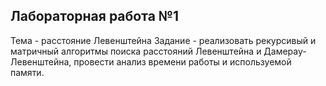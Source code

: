 ## Лабораторная работа №1
Тема - расстояние Левенштейна
Задание - реализовать рекурсивый и матричный алгоритмы поиска расстояний Левенштейна и Дамерау-Левенштейна,
провести анализ времени работы и используемой памяти.
